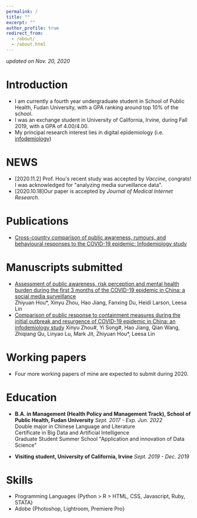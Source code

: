 ```yaml
---
permalink: /
title: ""
excerpt: ""
author_profile: true
redirect_from: 
  - /about/
  - /about.html
---
```


 *updated on Nov. 20, 2020*

# Introduction
* I am currently a fourth year undergraduate student in School of Public Health, Fudan University, with a GPA ranking around top 10% of the school.
* I was an exchange student in University of California, Irvine, during Fall 2019, with a GPA of 4.00/4.00.
* My principal research interest lies in digital epidemiology (i.e. [infodemiology](https://en.wikipedia.org/wiki/Infodemiology))

# NEWS
* [2020.11.2] Prof. Hou's recent study was accepted by *Vaccine*, congrats! I was acknowledged for "analyzing media surveillance data".
* [2020.10.18]Our paper is accepted by *Journal of Medical Internet Research*.

# Publications
* [Cross-country comparison of public awareness, rumours, and behavioural responses to the COVID-19 epidemic: Infodemiology study](https://www.jmir.org/2020/8/e21143/)

# Manuscripts submitted
* [Assessment of public awareness, risk perception and mental health burden during the first 3 months of the COVID-19 epidemic in China: a social media surveillance](https://www.researchgate.net/publication/341556103_Assessment_of_public_awareness_risk_perception_and_mental_health_burden_during_the_first_3_months_of_the_COVID-19_epidemic_in_China_a_social_media_surveillance_Preprint)<br>
Zhiyuan Hou*, Xinyu Zhou, Hao Jiang, Fanxing Du, Heidi Larson, Leesa Lin
* [Comparison of public response to containment measures during the initial outbreak and resurgence of COVID-19 epidemic in China: an infodemiology study]()
Xinyu Zhou#, Yi Song#, Hao Jiang, Qian Wang, Zhiqiang Qu, Linyao Lu, Mark Jit, Zhiyuan Hou*, Leesa Lin

# Working papers
* Four more working papers of mine are expected to submit during 2020. 

# Education
* **B.A. in Management (Health Policy and Management Track), School of Public Health, Fudan University** *Sept. 2017 - Exp. Jun. 2022* <br>
  Double major in Chinese Language and Literature <br>
  Certificate in Big Data and Artificial Intelligence <br>
  Graduate Student Summer School "Application and innovation of Data Science" <br>
  
* **Visiting student, University of California, Irvine** *Sept. 2019 - Dec. 2019 <br>*

# Skills
* Programming Languages {Python > R > HTML, CSS, Javascript, Ruby, STATA} <br>
* Adobe {Photoshop, Lightroom, Premiere Pro}
